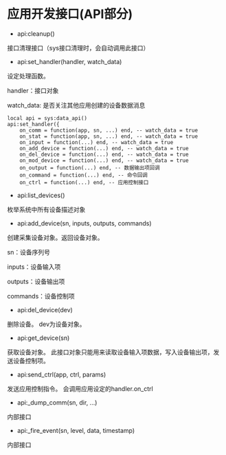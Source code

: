 # 应用开发接口\(API部分\)

* api:cleanup\(\)

接口清理接口（sys接口清理时，会自动调用此接口）

* api:set\_handler\(handler, watch\_data\)

设定处理函数。

handler：接口对象

watch\_data: 是否关注其他应用创建的设备数据消息

```
local api = sys:data_api()
api:set_handler({
    on_comm = function(app, sn, ...) end, -- watch_data = true
    on_stat = function(app, sn, ...) end, -- watch_data = true
    on_input = function(...) end, -- watch_data = true
    on_add_device = function(...) end, -- watch_data = true
    on_del_device = function(...) end, -- watch_data = true
    on_mod_device = function(...) end, -- watch_data = true
    on_output = function(...) end, -- 数据输出项回调
    on_command = function(...) end, -- 命令回调
    on_ctrl = function(...) end, -- 应用控制接口
```

* api:list\_devices\(\)

枚举系统中所有设备描述对象

* api:add\_device\(sn, inputs, outputs, commands\)

创建采集设备对象。返回设备对象。

sn：设备序列号

inputs：设备输入项

outputs：设备输出项

commands：设备控制项

* api:del\_device\(dev\)

删除设备。 dev为设备对象。

* api:get\_device\(sn\)

获取设备对象。 此接口对象只能用来读取设备输入项数据，写入设备输出项，发送设备控制项。

* api:send\_ctrl\(app, ctrl, params\)

发送应用控制指令。 会调用应用设定的handler.on\_ctrl

* api:\_dump\_comm\(sn, dir, ...\)

内部接口

* api:\_fire\_event\(sn, level, data, timestamp\)

内部接口





